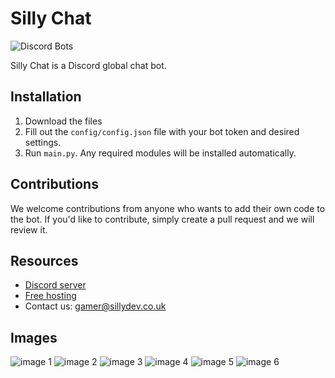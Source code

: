 # Silly Chat

![Discord Bots](https://top.gg/api/widget/1051199485168066610.svg)

Silly Chat is a Discord global chat bot.

## Installation

1. Download the files
2. Fill out the `config/config.json` file with your bot token and desired settings.
3. Run `main.py`. Any required modules will be installed automatically.

## Contributions

We welcome contributions from anyone who wants to add their own code to the bot. If you'd like to contribute, simply create a pull request and we will review it.

## Resources

- [Discord server](https://discord.gg/3qvpkgWSbF)
- [Free hosting](https://panel.sillydev.co.uk)
- Contact us: gamer@sillydev.co.uk

## Images

![image 1](https://user-images.githubusercontent.com/79448904/217915467-02718cde-3404-42c8-b89d-d3533032faed.png)
![image 2](https://user-images.githubusercontent.com/79448904/217915513-18f61e83-d416-4dc9-a417-a76408ff1d30.png)
![image 3](https://user-images.githubusercontent.com/79448904/217915602-4dd89a59-043c-4775-9f3f-bd2a36632773.png)
![image 4](https://user-images.githubusercontent.com/79448904/217915642-b9873d2a-a68b-403d-9c59-32f480a59283.png)
![image 5](https://user-images.githubusercontent.com/79448904/217915777-dcf5cab7-e955-4ce0-b438-ca39334f5937.png)
![image 6](https://user-images.githubusercontent.com/79448904/217915814-1d22ebdb-9021-4769-9022-759d582dbd73.png)
